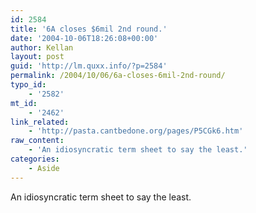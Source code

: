 ```yaml
---
id: 2584
title: '6A closes $6mil 2nd round.'
date: '2004-10-06T18:26:08+00:00'
author: Kellan
layout: post
guid: 'http://lm.quxx.info/?p=2584'
permalink: /2004/10/06/6a-closes-6mil-2nd-round/
typo_id:
    - '2582'
mt_id:
    - '2462'
link_related:
    - 'http://pasta.cantbedone.org/pages/P5CGk6.htm'
raw_content:
    - 'An idiosyncratic term sheet to say the least.'
categories:
    - Aside
---
```


An idiosyncratic term sheet to say the least.